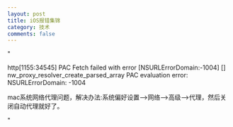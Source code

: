 ```yaml
---
layout: post
title: iOS报错集锦
category: 技术
comments: false
---
```


"

 http[1155:34545] PAC Fetch failed with error [NSURLErrorDomain:-1004]
[] nw_proxy_resolver_create_parsed_array PAC evaluation error: NSURLErrorDomain: -1004 

mac系统网络代理问题，解决办法:系统偏好设置-->网络-->高级-->代理，然后关闭自动代理就好了。

"
